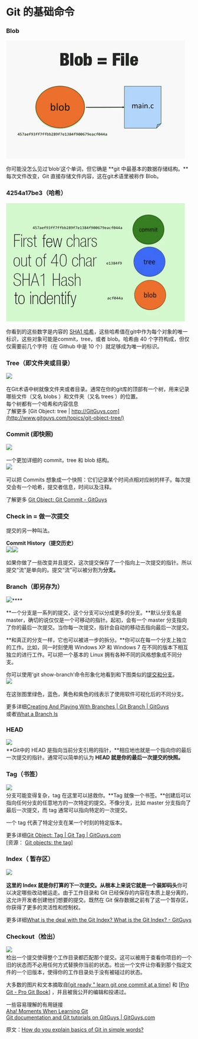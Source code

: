 # Git 的基础命令

### Blob

![](../.gitbook/assets/image%20%282%29.png)

你可能没怎么见过‘blob’这个单词，但它确是 **git 中最基本的数据存储结构。**每次文件改变，Git 直接存储文件内容，这在git术语里被称作 Blob。  
  


### **4254a17be3（哈希）**

![](../.gitbook/assets/image%20%283%29.png)

你看到的这些数字是内容的 [SHA1 哈希](https://link.zhihu.com/?target=http%3A//en.wikipedia.org/wiki/SHA1)，这些哈希值在git中作为每个对象的唯一标识，这些对象可能是commit，tree，或者 blob。哈希由 40 个字符构成，但仅仅需要前几个字符（在 Github 中是 10 个）就足够成为唯一的标识。

### **Tree（即文件夹或目录）**

![](https://pic4.zhimg.com/80/f028b27fd979023ce85992d91c0f72ff_hd.jpg)

在Git术语中树就像文件夹或者目录。通常在你的git库的顶部有一个树，用来记录哪些文件（又名 blobs ）和文件夹（又名 trees ）的位置。  
每个树都有一个哈希和内容信息  
了解更多 [Git Object: tree \| http://GitGuys.com](http://www.gitguys.com/topics/git-object-tree/)

### **Commit \(即快照\)**

![](https://pic4.zhimg.com/80/2b5880a136cab4fb3e795ee4b5020617_hd.jpg)

  
一个更加详细的 commit，tree 和 blob 结构。  
![](https://pic3.zhimg.com/80/170b089faab83718db2e1fb889d9bfa6_hd.jpg)

可以把 Commits 想象成一个快照：它们记录某个时间点相对应树的样子。每次提交会有一个哈希，提交者信息，时间以及注释。  
  
了解更多 [Git Object: Git Commit - GitGuys](http://www.gitguys.com/topics/git-object-commit/)  
  


### **Check in = 做一次提交**

提交的另一种叫法。

**Commit History（提交历史）**  
![](https://pic1.zhimg.com/80/f25313fd56e8d0395d963c2ae9d83cc0_hd.jpg)![](https://pic4.zhimg.com/80/5c2ae0d43f0a1cba4c85936a878aa03f_hd.jpg)  
  
如果你做了一些改变并且提交，这次提交保存了一个指向上一次提交的指针。所以提交“流”是单向的。提交“流”可以被分割为**分支。**  
  


### **Branch（即另存为）**

![](https://pic4.zhimg.com/80/cf3a43f87dc17b89a0559c9015d82377_hd.jpg)\*\*\*\*

**一个分支是一系列的提交，这个分支可以分成更多的分支。**默认分支名是 master，确切的说仅仅是一个可移动的指针。起初，会有一个 master 分支指向了你的最后一次提交。当你每一次提交，指针会自动的移动去指向最后一次提交。  
  
**和真正的分支一样，它也可以被进一步的拆分。**你可以在每一个分支上独立的工作。比如，同一时刻使用 Windows XP 和 Windows 7 在不同的版本下相互独立的进行工作。可以把一个基本的 Linux 拥有各种不同的风格想象成不同分支。  
  
你可以使用‘git show-branch’命令形象化地看到和下图类似的[提交和分支](http://www.gitguys.com/topics/git-show-branch-to-see-branches-and-their-commits/)。  
![](https://pic2.zhimg.com/80/54183528b3127adeb156ec9d451e2905_hd.jpg)

在这张图里绿色，蓝色，黄色和紫色的线表示了使用软件可视化后的不同分支。  
  
更多详细[Creating And Playing With Branches \| Git Branch \| GitGuys](https://link.zhihu.com/?target=http%3A//www.gitguys.com/topics/creating-and-playing-with-branches/)  
或者[What a Branch Is](https://link.zhihu.com/?target=http%3A//yyliang.cn/book/ch3-1.html)  
  


### HEAD

![](https://pic1.zhimg.com/80/09ea20f08564acc9d9786161a463598c_hd.jpg)  
**Git中的 HEAD 是指向当前分支引用的指针，**相应地也就是一个指向你的最后一次提交的指针。通常可以简单的认为 **HEAD 就是你的最后一次提交的快照。**  
  


### Tag（书签）

![](https://pic3.zhimg.com/80/4f1c491fb2ca395da349986f8af014f2_hd.jpg)  
分支可能变得复杂，tag 在这里可以拯救你。**Tag 就像一个书签。**创建后可以指向任何分支的任意地方的一次特定的提交。不像分支，比如 master 分支指向了最后一次提交，而 tag 通常可以指向特定的一次提交。  
  
一个 tag 代表了特定分支在某一个时刻的特定版本。  
  
  
更多详细[Git Object: Tag \| Git Tag \| GitGuys.com](https://link.zhihu.com/?target=http%3A//www.gitguys.com/topics/git-object-tag/)  
\[资源： [Git objects: the tag](https://link.zhihu.com/?target=http%3A//365git.tumblr.com/post/497500602/git-objects-the-tag)\]  


### Index（ 暂存区）

![](https://pic3.zhimg.com/80/ad9016850f8e8cb354a247a623679afa_hd.jpg)  
  
**这里的 Index 就是你打算的下一次提交。**从根本上来说它就是一个**装卸码头**你可以决定哪些改动被运走。由于工作目录和 Git 已经保存的内容在本质上是分离的，这允许开发者创建他们想要的提交。既然在 Git 保存数据之前有了这一个暂存区，你获得了更多的灵活性和控制权。  
  
  
更多详细[What is the deal with the Git Index? What is the Git Index? - GitGuys](https://link.zhihu.com/?target=http%3A//www.gitguys.com/topics/whats-the-deal-with-the-git-index/)  
  


### Checkout（检出）

![](https://pic2.zhimg.com/80/3ef0e5a9a09105344763d34905819459_hd.jpg)  
检出一个提交使得整个工作目录都匹配那个提交。这可以被用于查看你项目的一个旧的状态而不必用任何方式替换你当前的状态。检出一个文件让你看到那个指定文件的一个旧版本，使得你的工作目录处于没有被碰过的状态。  
  
  
大多数的图片和文本摘取自\[[git ready " learn git one commit at a time](https://link.zhihu.com/?target=http%3A//gitready.com/)\] 和 \[[Pro Git - Pro Git Book](https://link.zhihu.com/?target=http%3A//yyliang.cn/)\] ，并且被我公开的编辑和投递过。  
  
  
一些容易理解的有用链接  
[Aha! Moments When Learning Git](https://link.zhihu.com/?target=http%3A//betterexplained.com/articles/aha-moments-when-learning-git/)  
[Git documentation and Git tutorials on GitGuys \| GitGuys.com](https://link.zhihu.com/?target=http%3A//www.gitguys.com/topics/)  
  
原文：[How do you explain basics of Git in simple words?](https://link.zhihu.com/?target=http%3A//www.quora.com/How-do-you-explain-basics-of-Git-in-simple-words)

